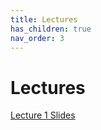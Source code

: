 ```yaml
---
title: Lectures
has_children: true
nav_order: 3
---
```


# Lectures

[Lecture 1 Slides](lecture01.md.slides.pdf)